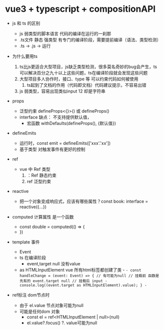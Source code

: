 # vue3 + typescript + compositionAPI

- js 和 ts 的区别
    - js  弱类型的脚本语言 代码的编译在运行的一刹那
    - .ts文件  静态 强类型  有专门的编译阶段，需要提前编译（语法、类型检测）
    - .ts -> .js -> 运行

- 为什么要用ts
    1. ts比js更适合大型项目，js缺乏类型检测，很多莫名奇妙的bug会产生，ts可以解决百分之九十以上这些问题，ts在编译阶段就会发现这些问题
    2. 大型项目多人协作时，接口、type 等  可以约束代码如何被使用
          1. ts起到了文档的作用（代码即文档）代码建议提示，不容易出错
    3. js  弱类型，容易出现类似input 12  却是字符串

- props 
    - 泛型约束 defineProps<{}>() 或 defineProps<interface>() 
    - interface 缺点： 不支持提供默认值， 
        - 宏函数 withDefaults(defineProps<Props>(), {默认值})

- defineEmits 
    - 运行时，const emit = defineEmits(['xxx'.'xx'])
    - 基于类型 对触发事件有更好的控制

- ref 
    - vue 中 Ref 类型
         1. ：Ref<number> 静态约束
         2. ref<number> 泛型约束

- reactive
    - 把一个对象变成响应式，应该有哪些属性？const book: interface = reactive({...})

- computed 计算属性 是一个函数
    - const double = computed<number>(() => {
    - })

- template 事件
    - Event
    - ts 在编译阶段
        - event,target null  没有value
    - as HTMLInputElement vue 所有html标签都创建了类 
            - `
            - const handleChange = (event: Event) => {
            // 有可能为null
            // 挂载前 函数是先有的 event.target null
            // 挂载后 input
            - console.log((event.target as HTMLInputElement).value);
            }
            - `

- ref标注 dom节点时
    - 由于 el.value 节点对象可能为null
    - 可能是任何dom 对象
        - const el = ref<HTMLInputElement | null>(null)
        - el.value?.focus()   ?. value可能为null

